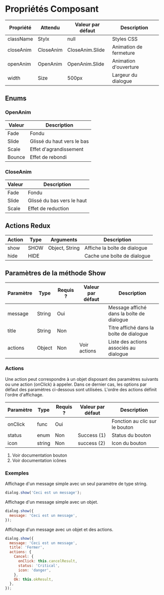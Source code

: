 # Propriétés Composant

|Propriété|Attendu|Valeur par défaut|Description|
|-|-|-|-|
|className|Stylx|null|Styles CSS|
|closeAnim|CloseAnim|CloseAnim.Slide|Animation de fermeture|
|openAnim|OpenAnim|OpenAnim.Slide|Animation d'ouverture|
|width|Size|500px|Largeur du dialogue|

## Enums

### OpenAnim

|Valeur|Description|
|-|-|
|Fade|Fondu|
|Slide|Glissé du haut vers le bas|
|Scale|Effet d'agrandissement|
|Bounce|Effet de rebondi|

### CloseAnim

|Valeur|Description|
|-|-|
|Fade|Fondu|
|Slide|Glissé du bas vers le haut|
|Scale|Effet de reduction|

## Actions Redux

|Action|Type|Arguments|Description|
|-|-|-|-|
|show|SHOW|Object, String|Affiche la boîte de dialogue|
|hide|HIDE||Cache une boîte de dialogue|

## Paramètres de la méthode Show

|Paramètre|Type|Requis ?|Valeur par défaut|Description|
|-|-|-|-|-|
|message|String|Oui||Message affiché dans la boîte de dialogue|
|title|String|Non||Titre affiché dans la boîte de dialogue|
|actions|Object|Non|Voir actions|Liste des actions associés au dialogue|

### Actions

Une action peut correspondre à un objet disposant des paramètres suivants ou une action (onClick) à appeler. Dans ce dernier cas, les options par défaut des paramètres ci-dessous sont utilisées. L'ordre des actions définit l'ordre d'affichage.

|Paramètre|Type|Requis ?|Valeur par défaut|Description|
|-|-|-|-|-|
|onClick|func|Oui||Fonction au clic sur le bouton|
|status|enum|Non|Success (1)|Status du bouton|
|icon|string|Non|success (2)|Icon du bouton|

1. Voir documentation bouton
2. Voir documentation icônes

### Exemples

Affichage d'un message simple avec un seul paramètre de type string.

```javascript
dialog.show('Ceci est un message');
```

Affichage d'un message simple avec un objet.

```javascript
dialog.show({
  message: 'Ceci est un message',
});
```

Affichage d'un message avec un objet et des actions.

```javascript
dialog.show({
  message: 'Ceci est un message',
  title: 'Fermer',
  actions: {
    Cancel: {
      onClick: this.cancelResult,
      status: 'Critical',
      icon: 'danger',
    },
    Ok: this.okResult,
  },
});
```


